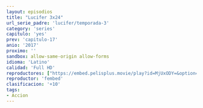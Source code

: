 ```yaml
---
layout: episodios
title: "Lucifer 3x24"
url_serie_padre: 'lucifer/temporada-3'
category: 'series'
capitulo: 'yes'
prev: 'capitulo-17'
anio: '2017'
proximo: ''
sandbox: allow-same-origin allow-forms
idioma: 'Latino'
calidad: 'Full HD'
reproductores: ["https://embed.pelisplus.movie/play?id=MjUxODY=&option=latin"]
reproductor: 'fembed'
clasificacion: '+10'
tags:
- Accion
---
```












